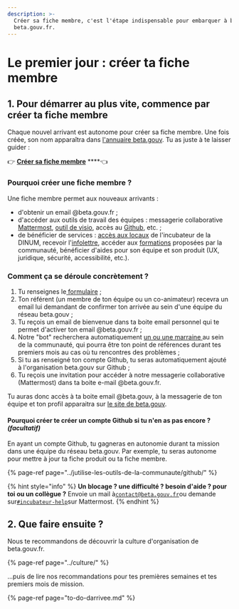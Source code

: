```yaml
---
description: >-
  Créer sa fiche membre, c'est l'étape indispensable pour embarquer à bord de
  beta.gouv.fr.
---
```


# Le premier jour : créer ta fiche membre

## 1. Pour démarrer au plus vite, commence par créer ta fiche membre

Chaque nouvel arrivant est autonome pour créer sa fiche membre. Une fois créée, son nom apparaîtra dans [l'annuaire beta.gouv](https://beta.gouv.fr/communaute/annuaire). Tu as juste à te laisser guider :

👉 [**Créer sa fiche membre**](https://secretariat.incubateur.net/onboarding) ****👈

### Pourquoi créer une fiche membre ?

Une fiche membre permet aux nouveaux arrivants :

* d'obtenir un email @beta.gouv.fr ;
* d'accéder aux outils de travail des équipes : messagerie collaborative [Mattermost](../jutilise-les-outils-de-la-communaute/mattermost/),  [outil de visio](../jutilise-les-outils-de-la-communaute/faire-une-visio/), accès au [Github](../jutilise-les-outils-de-la-communaute/github/), etc. ; 
* de bénéficier de services : [accès aux locaux](../../decouvrir-les-guides-des-autres-incubateurs/incubateur-de-la-dinum/locaux/badge-pour-travailler-a-segur.md) de l'incubateur de la DINUM, recevoir l'[infolettre](), accéder aux [formations](../se-former/) proposées par la communauté, bénéficier d'aides pour son équipe et son produit \(UX, juridique, sécurité, accessibilité, etc.\).

### Comment ça se déroule concrètement ?

1. Tu renseignes le[ formulaire](https://secretariat.incubateur.net/onboarding) ;
2. Ton référent \(un membre de ton équipe ou un co-animateur\) recevra un email lui demandant de confirmer ton arrivée au sein d'une équipe du réseau beta.gouv ;
3. Tu reçois un email de bienvenue dans ta boite email personnel qui te permet d'activer ton email @beta.gouv.fr ;
4. Notre "bot" recherchera automatiquement [un ou une marraine ](../actions-transverses/marrainage/)au sein de la communauté, qui pourra être ton point de références durant tes premiers mois au cas où tu rencontres des problèmes ;
5. Si tu as renseigné ton compte Github, tu seras automatiquement ajouté à l'organisation beta.gouv sur Github ;
6. Tu reçois une invitation pour accéder à notre messagerie collaborative \(Mattermost\) dans ta boite e-mail @beta.gouv.fr. 

Tu auras donc accès à ta boite email @beta.gouv, à la messagerie de ton équipe et ton profil apparaitra sur [le site de beta.gouv](https://beta.gouv.fr/communaute/).

#### Pourquoi créer te créer un compte Github si tu n'en as pas encore ? _**\(facultatif\)**_

En ayant un compte Github, tu gagneras en autonomie durant ta mission dans une équipe du réseau beta.gouv. Par exemple, tu seras autonome pour mettre à jour ta fiche produit ou ta fiche membre. 

{% page-ref page="../jutilise-les-outils-de-la-communaute/github/" %}

{% hint style="info" %}
**Un blocage ? une difficulté ? besoin d'aide ? pour toi ou un collègue ?** Envoie un mail à[`contact@beta.gouv.fr`](mailto:contact@beta.gouv.Fr)ou demande sur[`#incubateur-help`](https://mattermost.incubateur.net/betagouv/channels/incubateur-help)sur Mattermost. 
{% endhint %}

## 2. Que faire ensuite ?

Nous te recommandons de découvrir la culture d'organisation de beta.gouv.fr.

{% page-ref page="../culture/" %}

...puis de lire nos recommandations pour tes premières semaines et tes premiers mois de mission.

{% page-ref page="to-do-darrivee.md" %}

